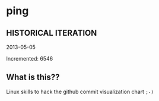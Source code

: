 # ping

## HISTORICAL ITERATION
2013-05-05

Incremented: 6546

## What is this?? 
Linux skills to hack the github commit visualization chart `;-)`
